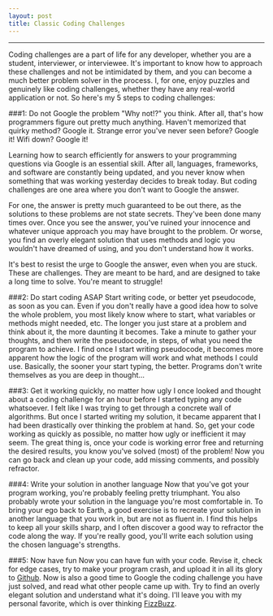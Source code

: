```yaml
---
layout: post
title: Classic Coding Challenges
---
```


---
Coding challenges are a part of life for any developer, whether you are a student, interviewer, or interviewee. It's important to know how to approach these challenges and not be intimidated by them, and you can become a much better problem solver in the process. I, for one, enjoy puzzles and genuinely like coding challenges, whether they have any real-world application or not. So here's my 5 steps to coding challenges:

###1: Do not Google the problem
"Why not!?" you think. After all, that's how programmers figure out pretty much anything. Haven't memorized that quirky method? Google it. Strange error you've never seen before? Google it! Wifi down? Google it!

Learning how to search efficiently for answers to your programming questions via Google is an essential skill. After all, languages, frameworks, and software are constantly being updated, and you never know when something that was working yesterday decides to break today. But coding challenges are one area where you don't want to Google the answer.

For one, the answer is pretty much guaranteed to be out there, as the solutions to these problems are not state secrets. They've been done many times over. Once you see the answer, you've ruined your innocence and whatever unique approach you may have brought to the problem. Or worse, you find an overly elegant solution that uses methods and logic you wouldn't have dreamed of using, and you don't understand how it works.

It's best to resist the urge to Google the answer, even when you are stuck. These are challenges. They are meant to be hard, and are designed to take a long time to solve. You're meant to struggle!

###2: Do start coding ASAP
Start writing code, or better yet pseudocode, as soon as you can. Even if you don't really have a good idea how to solve the whole problem, you most likely know where to start, what variables or methods might needed, etc. The longer you just stare at a problem and think about it, the more daunting it becomes. Take a minute to gather your thoughts, and then write the pseudocode, in steps, of what you need the program to achieve. I find once I start writing pseudocode, it becomes more apparent how the logic of the program will work and what methods I could use. Basically, the sooner your start typing, the better. Programs don't write themselves as you are deep in thought...

###3: Get it working quickly, no matter how ugly
I once looked and thought about a coding challenge for an hour before I started typing any code whatsoever. I felt like I was trying to get through a concrete wall of algorithms. But once I started writing my solution, it became apparent that I had been drastically over thinking the problem at hand. So, get your code working as quickly as possible, no matter how ugly or inefficient it may seem. The great thing is, once your code is working error free and returning the desired results, you know you've solved (most) of the problem! Now you can go back and clean up your code, add missing comments, and possibly refractor. 

###4: Write your solution in another language
Now that you've got your program working, you're probably feeling pretty triumphant. You also probably wrote your solution in the language you're most comfortable in. To bring your ego back to Earth, a good exercise is to recreate your solution in another language that you work in, but are not as fluent in. I find this helps to keep all your skills sharp, and I often discover a good way to refractor the code along the way. If you're really good, you'll write each solution using the chosen language's strengths.

###5: Now have fun
Now you can have fun with your code. Revise it, check for edge cases, try to make your program crash, and upload it in all its glory to [Github](https://github.com/richardmable/classicCodeProblems). Now is also a good time to Google the coding challenge you have just solved, and read what other people came up with. Try to find an overly elegant solution and understand what it's doing. I'll leave you with my personal favorite, which is over thinking [FizzBuzz](http://chalain.livejournal.com/68788.html).
